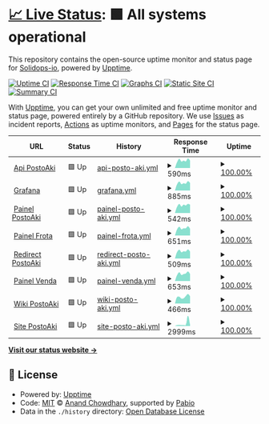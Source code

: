 # [📈 Live Status](https://upptime.solidops.io): <!--live status--> **🟩 All systems operational**

This repository contains the open-source uptime monitor and status page for [Solidops-io](https://upptime.solidops.io), powered by [Upptime](https://github.com/upptime/upptime).

[![Uptime CI](https://github.com/Solidops-io/upptime/workflows/Uptime%20CI/badge.svg)](https://github.com/Solidops-io/upptime/actions?query=workflow%3A%22Uptime+CI%22)
[![Response Time CI](https://github.com/Solidops-io/upptime/workflows/Response%20Time%20CI/badge.svg)](https://github.com/Solidops-io/upptime/actions?query=workflow%3A%22Response+Time+CI%22)
[![Graphs CI](https://github.com/Solidops-io/upptime/workflows/Graphs%20CI/badge.svg)](https://github.com/Solidops-io/upptime/actions?query=workflow%3A%22Graphs+CI%22)
[![Static Site CI](https://github.com/Solidops-io/upptime/workflows/Static%20Site%20CI/badge.svg)](https://github.com/Solidops-io/upptime/actions?query=workflow%3A%22Static+Site+CI%22)
[![Summary CI](https://github.com/Solidops-io/upptime/workflows/Summary%20CI/badge.svg)](https://github.com/Solidops-io/upptime/actions?query=workflow%3A%22Summary+CI%22)

With [Upptime](https://upptime.js.org), you can get your own unlimited and free uptime monitor and status page, powered entirely by a GitHub repository. We use [Issues](https://github.com/Solidops-io/upptime/issues) as incident reports, [Actions](https://github.com/Solidops-io/upptime/actions) as uptime monitors, and [Pages](https://upptime.solidops.io) for the status page.

<!--start: status pages-->
<!-- This summary is generated by Upptime (https://github.com/upptime/upptime) -->
<!-- Do not edit this manually, your changes will be overwritten -->
<!-- prettier-ignore -->
| URL | Status | History | Response Time | Uptime |
| --- | ------ | ------- | ------------- | ------ |
| <img alt="" src="https://icons.duckduckgo.com/ip3/redemeta.api.postoaki.com.ico" height="13"> [Api PostoAki](https://redemeta.api.postoaki.com/health) | 🟩 Up | [api-posto-aki.yml](https://github.com/Solidops-io/upptime-postoaki/commits/HEAD/history/api-posto-aki.yml) | <details><summary><img alt="Response time graph" src="./graphs/api-posto-aki/response-time-week.png" height="20"> 590ms</summary><br><a href="https://upptime.postoaki.app/history/api-posto-aki"><img alt="Response time 674" src="https://img.shields.io/endpoint?url=https%3A%2F%2Fraw.githubusercontent.com%2FSolidops-io%2Fupptime-postoaki%2FHEAD%2Fapi%2Fapi-posto-aki%2Fresponse-time.json"></a><br><a href="https://upptime.postoaki.app/history/api-posto-aki"><img alt="24-hour response time 591" src="https://img.shields.io/endpoint?url=https%3A%2F%2Fraw.githubusercontent.com%2FSolidops-io%2Fupptime-postoaki%2FHEAD%2Fapi%2Fapi-posto-aki%2Fresponse-time-day.json"></a><br><a href="https://upptime.postoaki.app/history/api-posto-aki"><img alt="7-day response time 590" src="https://img.shields.io/endpoint?url=https%3A%2F%2Fraw.githubusercontent.com%2FSolidops-io%2Fupptime-postoaki%2FHEAD%2Fapi%2Fapi-posto-aki%2Fresponse-time-week.json"></a><br><a href="https://upptime.postoaki.app/history/api-posto-aki"><img alt="30-day response time 572" src="https://img.shields.io/endpoint?url=https%3A%2F%2Fraw.githubusercontent.com%2FSolidops-io%2Fupptime-postoaki%2FHEAD%2Fapi%2Fapi-posto-aki%2Fresponse-time-month.json"></a><br><a href="https://upptime.postoaki.app/history/api-posto-aki"><img alt="1-year response time 674" src="https://img.shields.io/endpoint?url=https%3A%2F%2Fraw.githubusercontent.com%2FSolidops-io%2Fupptime-postoaki%2FHEAD%2Fapi%2Fapi-posto-aki%2Fresponse-time-year.json"></a></details> | <details><summary><a href="https://upptime.postoaki.app/history/api-posto-aki">100.00%</a></summary><a href="https://upptime.postoaki.app/history/api-posto-aki"><img alt="All-time uptime 99.88%" src="https://img.shields.io/endpoint?url=https%3A%2F%2Fraw.githubusercontent.com%2FSolidops-io%2Fupptime-postoaki%2FHEAD%2Fapi%2Fapi-posto-aki%2Fuptime.json"></a><br><a href="https://upptime.postoaki.app/history/api-posto-aki"><img alt="24-hour uptime 100.00%" src="https://img.shields.io/endpoint?url=https%3A%2F%2Fraw.githubusercontent.com%2FSolidops-io%2Fupptime-postoaki%2FHEAD%2Fapi%2Fapi-posto-aki%2Fuptime-day.json"></a><br><a href="https://upptime.postoaki.app/history/api-posto-aki"><img alt="7-day uptime 100.00%" src="https://img.shields.io/endpoint?url=https%3A%2F%2Fraw.githubusercontent.com%2FSolidops-io%2Fupptime-postoaki%2FHEAD%2Fapi%2Fapi-posto-aki%2Fuptime-week.json"></a><br><a href="https://upptime.postoaki.app/history/api-posto-aki"><img alt="30-day uptime 100.00%" src="https://img.shields.io/endpoint?url=https%3A%2F%2Fraw.githubusercontent.com%2FSolidops-io%2Fupptime-postoaki%2FHEAD%2Fapi%2Fapi-posto-aki%2Fuptime-month.json"></a><br><a href="https://upptime.postoaki.app/history/api-posto-aki"><img alt="1-year uptime 99.88%" src="https://img.shields.io/endpoint?url=https%3A%2F%2Fraw.githubusercontent.com%2FSolidops-io%2Fupptime-postoaki%2FHEAD%2Fapi%2Fapi-posto-aki%2Fuptime-year.json"></a></details>
| <img alt="" src="https://icons.duckduckgo.com/ip3/grafana.postoaki.app.ico" height="13"> [Grafana](https://grafana.postoaki.app) | 🟩 Up | [grafana.yml](https://github.com/Solidops-io/upptime-postoaki/commits/HEAD/history/grafana.yml) | <details><summary><img alt="Response time graph" src="./graphs/grafana/response-time-week.png" height="20"> 885ms</summary><br><a href="https://upptime.postoaki.app/history/grafana"><img alt="Response time 920" src="https://img.shields.io/endpoint?url=https%3A%2F%2Fraw.githubusercontent.com%2FSolidops-io%2Fupptime-postoaki%2FHEAD%2Fapi%2Fgrafana%2Fresponse-time.json"></a><br><a href="https://upptime.postoaki.app/history/grafana"><img alt="24-hour response time 901" src="https://img.shields.io/endpoint?url=https%3A%2F%2Fraw.githubusercontent.com%2FSolidops-io%2Fupptime-postoaki%2FHEAD%2Fapi%2Fgrafana%2Fresponse-time-day.json"></a><br><a href="https://upptime.postoaki.app/history/grafana"><img alt="7-day response time 885" src="https://img.shields.io/endpoint?url=https%3A%2F%2Fraw.githubusercontent.com%2FSolidops-io%2Fupptime-postoaki%2FHEAD%2Fapi%2Fgrafana%2Fresponse-time-week.json"></a><br><a href="https://upptime.postoaki.app/history/grafana"><img alt="30-day response time 881" src="https://img.shields.io/endpoint?url=https%3A%2F%2Fraw.githubusercontent.com%2FSolidops-io%2Fupptime-postoaki%2FHEAD%2Fapi%2Fgrafana%2Fresponse-time-month.json"></a><br><a href="https://upptime.postoaki.app/history/grafana"><img alt="1-year response time 920" src="https://img.shields.io/endpoint?url=https%3A%2F%2Fraw.githubusercontent.com%2FSolidops-io%2Fupptime-postoaki%2FHEAD%2Fapi%2Fgrafana%2Fresponse-time-year.json"></a></details> | <details><summary><a href="https://upptime.postoaki.app/history/grafana">100.00%</a></summary><a href="https://upptime.postoaki.app/history/grafana"><img alt="All-time uptime 100.00%" src="https://img.shields.io/endpoint?url=https%3A%2F%2Fraw.githubusercontent.com%2FSolidops-io%2Fupptime-postoaki%2FHEAD%2Fapi%2Fgrafana%2Fuptime.json"></a><br><a href="https://upptime.postoaki.app/history/grafana"><img alt="24-hour uptime 100.00%" src="https://img.shields.io/endpoint?url=https%3A%2F%2Fraw.githubusercontent.com%2FSolidops-io%2Fupptime-postoaki%2FHEAD%2Fapi%2Fgrafana%2Fuptime-day.json"></a><br><a href="https://upptime.postoaki.app/history/grafana"><img alt="7-day uptime 100.00%" src="https://img.shields.io/endpoint?url=https%3A%2F%2Fraw.githubusercontent.com%2FSolidops-io%2Fupptime-postoaki%2FHEAD%2Fapi%2Fgrafana%2Fuptime-week.json"></a><br><a href="https://upptime.postoaki.app/history/grafana"><img alt="30-day uptime 100.00%" src="https://img.shields.io/endpoint?url=https%3A%2F%2Fraw.githubusercontent.com%2FSolidops-io%2Fupptime-postoaki%2FHEAD%2Fapi%2Fgrafana%2Fuptime-month.json"></a><br><a href="https://upptime.postoaki.app/history/grafana"><img alt="1-year uptime 100.00%" src="https://img.shields.io/endpoint?url=https%3A%2F%2Fraw.githubusercontent.com%2FSolidops-io%2Fupptime-postoaki%2FHEAD%2Fapi%2Fgrafana%2Fuptime-year.json"></a></details>
| <img alt="" src="https://icons.duckduckgo.com/ip3/painel.postoaki.com.br.ico" height="13"> [Painel PostoAki](https://painel.postoaki.com.br) | 🟩 Up | [painel-posto-aki.yml](https://github.com/Solidops-io/upptime-postoaki/commits/HEAD/history/painel-posto-aki.yml) | <details><summary><img alt="Response time graph" src="./graphs/painel-posto-aki/response-time-week.png" height="20"> 542ms</summary><br><a href="https://upptime.postoaki.app/history/painel-posto-aki"><img alt="Response time 530" src="https://img.shields.io/endpoint?url=https%3A%2F%2Fraw.githubusercontent.com%2FSolidops-io%2Fupptime-postoaki%2FHEAD%2Fapi%2Fpainel-posto-aki%2Fresponse-time.json"></a><br><a href="https://upptime.postoaki.app/history/painel-posto-aki"><img alt="24-hour response time 577" src="https://img.shields.io/endpoint?url=https%3A%2F%2Fraw.githubusercontent.com%2FSolidops-io%2Fupptime-postoaki%2FHEAD%2Fapi%2Fpainel-posto-aki%2Fresponse-time-day.json"></a><br><a href="https://upptime.postoaki.app/history/painel-posto-aki"><img alt="7-day response time 542" src="https://img.shields.io/endpoint?url=https%3A%2F%2Fraw.githubusercontent.com%2FSolidops-io%2Fupptime-postoaki%2FHEAD%2Fapi%2Fpainel-posto-aki%2Fresponse-time-week.json"></a><br><a href="https://upptime.postoaki.app/history/painel-posto-aki"><img alt="30-day response time 502" src="https://img.shields.io/endpoint?url=https%3A%2F%2Fraw.githubusercontent.com%2FSolidops-io%2Fupptime-postoaki%2FHEAD%2Fapi%2Fpainel-posto-aki%2Fresponse-time-month.json"></a><br><a href="https://upptime.postoaki.app/history/painel-posto-aki"><img alt="1-year response time 530" src="https://img.shields.io/endpoint?url=https%3A%2F%2Fraw.githubusercontent.com%2FSolidops-io%2Fupptime-postoaki%2FHEAD%2Fapi%2Fpainel-posto-aki%2Fresponse-time-year.json"></a></details> | <details><summary><a href="https://upptime.postoaki.app/history/painel-posto-aki">100.00%</a></summary><a href="https://upptime.postoaki.app/history/painel-posto-aki"><img alt="All-time uptime 100.00%" src="https://img.shields.io/endpoint?url=https%3A%2F%2Fraw.githubusercontent.com%2FSolidops-io%2Fupptime-postoaki%2FHEAD%2Fapi%2Fpainel-posto-aki%2Fuptime.json"></a><br><a href="https://upptime.postoaki.app/history/painel-posto-aki"><img alt="24-hour uptime 100.00%" src="https://img.shields.io/endpoint?url=https%3A%2F%2Fraw.githubusercontent.com%2FSolidops-io%2Fupptime-postoaki%2FHEAD%2Fapi%2Fpainel-posto-aki%2Fuptime-day.json"></a><br><a href="https://upptime.postoaki.app/history/painel-posto-aki"><img alt="7-day uptime 100.00%" src="https://img.shields.io/endpoint?url=https%3A%2F%2Fraw.githubusercontent.com%2FSolidops-io%2Fupptime-postoaki%2FHEAD%2Fapi%2Fpainel-posto-aki%2Fuptime-week.json"></a><br><a href="https://upptime.postoaki.app/history/painel-posto-aki"><img alt="30-day uptime 100.00%" src="https://img.shields.io/endpoint?url=https%3A%2F%2Fraw.githubusercontent.com%2FSolidops-io%2Fupptime-postoaki%2FHEAD%2Fapi%2Fpainel-posto-aki%2Fuptime-month.json"></a><br><a href="https://upptime.postoaki.app/history/painel-posto-aki"><img alt="1-year uptime 100.00%" src="https://img.shields.io/endpoint?url=https%3A%2F%2Fraw.githubusercontent.com%2FSolidops-io%2Fupptime-postoaki%2FHEAD%2Fapi%2Fpainel-posto-aki%2Fuptime-year.json"></a></details>
| <img alt="" src="https://icons.duckduckgo.com/ip3/painelfrota.postoaki.com.br.ico" height="13"> [Painel Frota](https://painelfrota.postoaki.com.br) | 🟩 Up | [painel-frota.yml](https://github.com/Solidops-io/upptime-postoaki/commits/HEAD/history/painel-frota.yml) | <details><summary><img alt="Response time graph" src="./graphs/painel-frota/response-time-week.png" height="20"> 651ms</summary><br><a href="https://upptime.postoaki.app/history/painel-frota"><img alt="Response time 664" src="https://img.shields.io/endpoint?url=https%3A%2F%2Fraw.githubusercontent.com%2FSolidops-io%2Fupptime-postoaki%2FHEAD%2Fapi%2Fpainel-frota%2Fresponse-time.json"></a><br><a href="https://upptime.postoaki.app/history/painel-frota"><img alt="24-hour response time 598" src="https://img.shields.io/endpoint?url=https%3A%2F%2Fraw.githubusercontent.com%2FSolidops-io%2Fupptime-postoaki%2FHEAD%2Fapi%2Fpainel-frota%2Fresponse-time-day.json"></a><br><a href="https://upptime.postoaki.app/history/painel-frota"><img alt="7-day response time 651" src="https://img.shields.io/endpoint?url=https%3A%2F%2Fraw.githubusercontent.com%2FSolidops-io%2Fupptime-postoaki%2FHEAD%2Fapi%2Fpainel-frota%2Fresponse-time-week.json"></a><br><a href="https://upptime.postoaki.app/history/painel-frota"><img alt="30-day response time 627" src="https://img.shields.io/endpoint?url=https%3A%2F%2Fraw.githubusercontent.com%2FSolidops-io%2Fupptime-postoaki%2FHEAD%2Fapi%2Fpainel-frota%2Fresponse-time-month.json"></a><br><a href="https://upptime.postoaki.app/history/painel-frota"><img alt="1-year response time 664" src="https://img.shields.io/endpoint?url=https%3A%2F%2Fraw.githubusercontent.com%2FSolidops-io%2Fupptime-postoaki%2FHEAD%2Fapi%2Fpainel-frota%2Fresponse-time-year.json"></a></details> | <details><summary><a href="https://upptime.postoaki.app/history/painel-frota">100.00%</a></summary><a href="https://upptime.postoaki.app/history/painel-frota"><img alt="All-time uptime 100.00%" src="https://img.shields.io/endpoint?url=https%3A%2F%2Fraw.githubusercontent.com%2FSolidops-io%2Fupptime-postoaki%2FHEAD%2Fapi%2Fpainel-frota%2Fuptime.json"></a><br><a href="https://upptime.postoaki.app/history/painel-frota"><img alt="24-hour uptime 100.00%" src="https://img.shields.io/endpoint?url=https%3A%2F%2Fraw.githubusercontent.com%2FSolidops-io%2Fupptime-postoaki%2FHEAD%2Fapi%2Fpainel-frota%2Fuptime-day.json"></a><br><a href="https://upptime.postoaki.app/history/painel-frota"><img alt="7-day uptime 100.00%" src="https://img.shields.io/endpoint?url=https%3A%2F%2Fraw.githubusercontent.com%2FSolidops-io%2Fupptime-postoaki%2FHEAD%2Fapi%2Fpainel-frota%2Fuptime-week.json"></a><br><a href="https://upptime.postoaki.app/history/painel-frota"><img alt="30-day uptime 100.00%" src="https://img.shields.io/endpoint?url=https%3A%2F%2Fraw.githubusercontent.com%2FSolidops-io%2Fupptime-postoaki%2FHEAD%2Fapi%2Fpainel-frota%2Fuptime-month.json"></a><br><a href="https://upptime.postoaki.app/history/painel-frota"><img alt="1-year uptime 100.00%" src="https://img.shields.io/endpoint?url=https%3A%2F%2Fraw.githubusercontent.com%2FSolidops-io%2Fupptime-postoaki%2FHEAD%2Fapi%2Fpainel-frota%2Fuptime-year.json"></a></details>
| <img alt="" src="https://icons.duckduckgo.com/ip3/redirect.postoaki.com.br.ico" height="13"> [Redirect PostoAki](https://redirect.postoaki.com.br) | 🟩 Up | [redirect-posto-aki.yml](https://github.com/Solidops-io/upptime-postoaki/commits/HEAD/history/redirect-posto-aki.yml) | <details><summary><img alt="Response time graph" src="./graphs/redirect-posto-aki/response-time-week.png" height="20"> 509ms</summary><br><a href="https://upptime.postoaki.app/history/redirect-posto-aki"><img alt="Response time 510" src="https://img.shields.io/endpoint?url=https%3A%2F%2Fraw.githubusercontent.com%2FSolidops-io%2Fupptime-postoaki%2FHEAD%2Fapi%2Fredirect-posto-aki%2Fresponse-time.json"></a><br><a href="https://upptime.postoaki.app/history/redirect-posto-aki"><img alt="24-hour response time 483" src="https://img.shields.io/endpoint?url=https%3A%2F%2Fraw.githubusercontent.com%2FSolidops-io%2Fupptime-postoaki%2FHEAD%2Fapi%2Fredirect-posto-aki%2Fresponse-time-day.json"></a><br><a href="https://upptime.postoaki.app/history/redirect-posto-aki"><img alt="7-day response time 509" src="https://img.shields.io/endpoint?url=https%3A%2F%2Fraw.githubusercontent.com%2FSolidops-io%2Fupptime-postoaki%2FHEAD%2Fapi%2Fredirect-posto-aki%2Fresponse-time-week.json"></a><br><a href="https://upptime.postoaki.app/history/redirect-posto-aki"><img alt="30-day response time 487" src="https://img.shields.io/endpoint?url=https%3A%2F%2Fraw.githubusercontent.com%2FSolidops-io%2Fupptime-postoaki%2FHEAD%2Fapi%2Fredirect-posto-aki%2Fresponse-time-month.json"></a><br><a href="https://upptime.postoaki.app/history/redirect-posto-aki"><img alt="1-year response time 510" src="https://img.shields.io/endpoint?url=https%3A%2F%2Fraw.githubusercontent.com%2FSolidops-io%2Fupptime-postoaki%2FHEAD%2Fapi%2Fredirect-posto-aki%2Fresponse-time-year.json"></a></details> | <details><summary><a href="https://upptime.postoaki.app/history/redirect-posto-aki">100.00%</a></summary><a href="https://upptime.postoaki.app/history/redirect-posto-aki"><img alt="All-time uptime 100.00%" src="https://img.shields.io/endpoint?url=https%3A%2F%2Fraw.githubusercontent.com%2FSolidops-io%2Fupptime-postoaki%2FHEAD%2Fapi%2Fredirect-posto-aki%2Fuptime.json"></a><br><a href="https://upptime.postoaki.app/history/redirect-posto-aki"><img alt="24-hour uptime 100.00%" src="https://img.shields.io/endpoint?url=https%3A%2F%2Fraw.githubusercontent.com%2FSolidops-io%2Fupptime-postoaki%2FHEAD%2Fapi%2Fredirect-posto-aki%2Fuptime-day.json"></a><br><a href="https://upptime.postoaki.app/history/redirect-posto-aki"><img alt="7-day uptime 100.00%" src="https://img.shields.io/endpoint?url=https%3A%2F%2Fraw.githubusercontent.com%2FSolidops-io%2Fupptime-postoaki%2FHEAD%2Fapi%2Fredirect-posto-aki%2Fuptime-week.json"></a><br><a href="https://upptime.postoaki.app/history/redirect-posto-aki"><img alt="30-day uptime 100.00%" src="https://img.shields.io/endpoint?url=https%3A%2F%2Fraw.githubusercontent.com%2FSolidops-io%2Fupptime-postoaki%2FHEAD%2Fapi%2Fredirect-posto-aki%2Fuptime-month.json"></a><br><a href="https://upptime.postoaki.app/history/redirect-posto-aki"><img alt="1-year uptime 100.00%" src="https://img.shields.io/endpoint?url=https%3A%2F%2Fraw.githubusercontent.com%2FSolidops-io%2Fupptime-postoaki%2FHEAD%2Fapi%2Fredirect-posto-aki%2Fuptime-year.json"></a></details>
| <img alt="" src="https://icons.duckduckgo.com/ip3/painelvenda.postoaki.com.br.ico" height="13"> [Painel Venda](https://painelvenda.postoaki.com.br) | 🟩 Up | [painel-venda.yml](https://github.com/Solidops-io/upptime-postoaki/commits/HEAD/history/painel-venda.yml) | <details><summary><img alt="Response time graph" src="./graphs/painel-venda/response-time-week.png" height="20"> 653ms</summary><br><a href="https://upptime.postoaki.app/history/painel-venda"><img alt="Response time 628" src="https://img.shields.io/endpoint?url=https%3A%2F%2Fraw.githubusercontent.com%2FSolidops-io%2Fupptime-postoaki%2FHEAD%2Fapi%2Fpainel-venda%2Fresponse-time.json"></a><br><a href="https://upptime.postoaki.app/history/painel-venda"><img alt="24-hour response time 625" src="https://img.shields.io/endpoint?url=https%3A%2F%2Fraw.githubusercontent.com%2FSolidops-io%2Fupptime-postoaki%2FHEAD%2Fapi%2Fpainel-venda%2Fresponse-time-day.json"></a><br><a href="https://upptime.postoaki.app/history/painel-venda"><img alt="7-day response time 653" src="https://img.shields.io/endpoint?url=https%3A%2F%2Fraw.githubusercontent.com%2FSolidops-io%2Fupptime-postoaki%2FHEAD%2Fapi%2Fpainel-venda%2Fresponse-time-week.json"></a><br><a href="https://upptime.postoaki.app/history/painel-venda"><img alt="30-day response time 604" src="https://img.shields.io/endpoint?url=https%3A%2F%2Fraw.githubusercontent.com%2FSolidops-io%2Fupptime-postoaki%2FHEAD%2Fapi%2Fpainel-venda%2Fresponse-time-month.json"></a><br><a href="https://upptime.postoaki.app/history/painel-venda"><img alt="1-year response time 628" src="https://img.shields.io/endpoint?url=https%3A%2F%2Fraw.githubusercontent.com%2FSolidops-io%2Fupptime-postoaki%2FHEAD%2Fapi%2Fpainel-venda%2Fresponse-time-year.json"></a></details> | <details><summary><a href="https://upptime.postoaki.app/history/painel-venda">100.00%</a></summary><a href="https://upptime.postoaki.app/history/painel-venda"><img alt="All-time uptime 100.00%" src="https://img.shields.io/endpoint?url=https%3A%2F%2Fraw.githubusercontent.com%2FSolidops-io%2Fupptime-postoaki%2FHEAD%2Fapi%2Fpainel-venda%2Fuptime.json"></a><br><a href="https://upptime.postoaki.app/history/painel-venda"><img alt="24-hour uptime 100.00%" src="https://img.shields.io/endpoint?url=https%3A%2F%2Fraw.githubusercontent.com%2FSolidops-io%2Fupptime-postoaki%2FHEAD%2Fapi%2Fpainel-venda%2Fuptime-day.json"></a><br><a href="https://upptime.postoaki.app/history/painel-venda"><img alt="7-day uptime 100.00%" src="https://img.shields.io/endpoint?url=https%3A%2F%2Fraw.githubusercontent.com%2FSolidops-io%2Fupptime-postoaki%2FHEAD%2Fapi%2Fpainel-venda%2Fuptime-week.json"></a><br><a href="https://upptime.postoaki.app/history/painel-venda"><img alt="30-day uptime 100.00%" src="https://img.shields.io/endpoint?url=https%3A%2F%2Fraw.githubusercontent.com%2FSolidops-io%2Fupptime-postoaki%2FHEAD%2Fapi%2Fpainel-venda%2Fuptime-month.json"></a><br><a href="https://upptime.postoaki.app/history/painel-venda"><img alt="1-year uptime 100.00%" src="https://img.shields.io/endpoint?url=https%3A%2F%2Fraw.githubusercontent.com%2FSolidops-io%2Fupptime-postoaki%2FHEAD%2Fapi%2Fpainel-venda%2Fuptime-year.json"></a></details>
| <img alt="" src="https://icons.duckduckgo.com/ip3/wiki.postoaki.com.br.ico" height="13"> [Wiki PostoAki](https://wiki.postoaki.com.br) | 🟩 Up | [wiki-posto-aki.yml](https://github.com/Solidops-io/upptime-postoaki/commits/HEAD/history/wiki-posto-aki.yml) | <details><summary><img alt="Response time graph" src="./graphs/wiki-posto-aki/response-time-week.png" height="20"> 466ms</summary><br><a href="https://upptime.postoaki.app/history/wiki-posto-aki"><img alt="Response time 493" src="https://img.shields.io/endpoint?url=https%3A%2F%2Fraw.githubusercontent.com%2FSolidops-io%2Fupptime-postoaki%2FHEAD%2Fapi%2Fwiki-posto-aki%2Fresponse-time.json"></a><br><a href="https://upptime.postoaki.app/history/wiki-posto-aki"><img alt="24-hour response time 501" src="https://img.shields.io/endpoint?url=https%3A%2F%2Fraw.githubusercontent.com%2FSolidops-io%2Fupptime-postoaki%2FHEAD%2Fapi%2Fwiki-posto-aki%2Fresponse-time-day.json"></a><br><a href="https://upptime.postoaki.app/history/wiki-posto-aki"><img alt="7-day response time 466" src="https://img.shields.io/endpoint?url=https%3A%2F%2Fraw.githubusercontent.com%2FSolidops-io%2Fupptime-postoaki%2FHEAD%2Fapi%2Fwiki-posto-aki%2Fresponse-time-week.json"></a><br><a href="https://upptime.postoaki.app/history/wiki-posto-aki"><img alt="30-day response time 469" src="https://img.shields.io/endpoint?url=https%3A%2F%2Fraw.githubusercontent.com%2FSolidops-io%2Fupptime-postoaki%2FHEAD%2Fapi%2Fwiki-posto-aki%2Fresponse-time-month.json"></a><br><a href="https://upptime.postoaki.app/history/wiki-posto-aki"><img alt="1-year response time 493" src="https://img.shields.io/endpoint?url=https%3A%2F%2Fraw.githubusercontent.com%2FSolidops-io%2Fupptime-postoaki%2FHEAD%2Fapi%2Fwiki-posto-aki%2Fresponse-time-year.json"></a></details> | <details><summary><a href="https://upptime.postoaki.app/history/wiki-posto-aki">100.00%</a></summary><a href="https://upptime.postoaki.app/history/wiki-posto-aki"><img alt="All-time uptime 100.00%" src="https://img.shields.io/endpoint?url=https%3A%2F%2Fraw.githubusercontent.com%2FSolidops-io%2Fupptime-postoaki%2FHEAD%2Fapi%2Fwiki-posto-aki%2Fuptime.json"></a><br><a href="https://upptime.postoaki.app/history/wiki-posto-aki"><img alt="24-hour uptime 100.00%" src="https://img.shields.io/endpoint?url=https%3A%2F%2Fraw.githubusercontent.com%2FSolidops-io%2Fupptime-postoaki%2FHEAD%2Fapi%2Fwiki-posto-aki%2Fuptime-day.json"></a><br><a href="https://upptime.postoaki.app/history/wiki-posto-aki"><img alt="7-day uptime 100.00%" src="https://img.shields.io/endpoint?url=https%3A%2F%2Fraw.githubusercontent.com%2FSolidops-io%2Fupptime-postoaki%2FHEAD%2Fapi%2Fwiki-posto-aki%2Fuptime-week.json"></a><br><a href="https://upptime.postoaki.app/history/wiki-posto-aki"><img alt="30-day uptime 100.00%" src="https://img.shields.io/endpoint?url=https%3A%2F%2Fraw.githubusercontent.com%2FSolidops-io%2Fupptime-postoaki%2FHEAD%2Fapi%2Fwiki-posto-aki%2Fuptime-month.json"></a><br><a href="https://upptime.postoaki.app/history/wiki-posto-aki"><img alt="1-year uptime 100.00%" src="https://img.shields.io/endpoint?url=https%3A%2F%2Fraw.githubusercontent.com%2FSolidops-io%2Fupptime-postoaki%2FHEAD%2Fapi%2Fwiki-posto-aki%2Fuptime-year.json"></a></details>
| <img alt="" src="https://icons.duckduckgo.com/ip3/www.postoaki.com.br.ico" height="13"> [Site PostoAki](https://www.postoaki.com.br) | 🟩 Up | [site-posto-aki.yml](https://github.com/Solidops-io/upptime-postoaki/commits/HEAD/history/site-posto-aki.yml) | <details><summary><img alt="Response time graph" src="./graphs/site-posto-aki/response-time-week.png" height="20"> 2999ms</summary><br><a href="https://upptime.postoaki.app/history/site-posto-aki"><img alt="Response time 1545" src="https://img.shields.io/endpoint?url=https%3A%2F%2Fraw.githubusercontent.com%2FSolidops-io%2Fupptime-postoaki%2FHEAD%2Fapi%2Fsite-posto-aki%2Fresponse-time.json"></a><br><a href="https://upptime.postoaki.app/history/site-posto-aki"><img alt="24-hour response time 1198" src="https://img.shields.io/endpoint?url=https%3A%2F%2Fraw.githubusercontent.com%2FSolidops-io%2Fupptime-postoaki%2FHEAD%2Fapi%2Fsite-posto-aki%2Fresponse-time-day.json"></a><br><a href="https://upptime.postoaki.app/history/site-posto-aki"><img alt="7-day response time 2999" src="https://img.shields.io/endpoint?url=https%3A%2F%2Fraw.githubusercontent.com%2FSolidops-io%2Fupptime-postoaki%2FHEAD%2Fapi%2Fsite-posto-aki%2Fresponse-time-week.json"></a><br><a href="https://upptime.postoaki.app/history/site-posto-aki"><img alt="30-day response time 1668" src="https://img.shields.io/endpoint?url=https%3A%2F%2Fraw.githubusercontent.com%2FSolidops-io%2Fupptime-postoaki%2FHEAD%2Fapi%2Fsite-posto-aki%2Fresponse-time-month.json"></a><br><a href="https://upptime.postoaki.app/history/site-posto-aki"><img alt="1-year response time 1545" src="https://img.shields.io/endpoint?url=https%3A%2F%2Fraw.githubusercontent.com%2FSolidops-io%2Fupptime-postoaki%2FHEAD%2Fapi%2Fsite-posto-aki%2Fresponse-time-year.json"></a></details> | <details><summary><a href="https://upptime.postoaki.app/history/site-posto-aki">100.00%</a></summary><a href="https://upptime.postoaki.app/history/site-posto-aki"><img alt="All-time uptime 100.00%" src="https://img.shields.io/endpoint?url=https%3A%2F%2Fraw.githubusercontent.com%2FSolidops-io%2Fupptime-postoaki%2FHEAD%2Fapi%2Fsite-posto-aki%2Fuptime.json"></a><br><a href="https://upptime.postoaki.app/history/site-posto-aki"><img alt="24-hour uptime 100.00%" src="https://img.shields.io/endpoint?url=https%3A%2F%2Fraw.githubusercontent.com%2FSolidops-io%2Fupptime-postoaki%2FHEAD%2Fapi%2Fsite-posto-aki%2Fuptime-day.json"></a><br><a href="https://upptime.postoaki.app/history/site-posto-aki"><img alt="7-day uptime 100.00%" src="https://img.shields.io/endpoint?url=https%3A%2F%2Fraw.githubusercontent.com%2FSolidops-io%2Fupptime-postoaki%2FHEAD%2Fapi%2Fsite-posto-aki%2Fuptime-week.json"></a><br><a href="https://upptime.postoaki.app/history/site-posto-aki"><img alt="30-day uptime 100.00%" src="https://img.shields.io/endpoint?url=https%3A%2F%2Fraw.githubusercontent.com%2FSolidops-io%2Fupptime-postoaki%2FHEAD%2Fapi%2Fsite-posto-aki%2Fuptime-month.json"></a><br><a href="https://upptime.postoaki.app/history/site-posto-aki"><img alt="1-year uptime 100.00%" src="https://img.shields.io/endpoint?url=https%3A%2F%2Fraw.githubusercontent.com%2FSolidops-io%2Fupptime-postoaki%2FHEAD%2Fapi%2Fsite-posto-aki%2Fuptime-year.json"></a></details>

<!--end: status pages-->

[**Visit our status website →**](https://upptime.solidops.io)

## 📄 License

- Powered by: [Upptime](https://github.com/upptime/upptime)
- Code: [MIT](./LICENSE) © [Anand Chowdhary](https://anandchowdhary.com), supported by [Pabio](https://pabio.com)
- Data in the `./history` directory: [Open Database License](https://opendatacommons.org/licenses/odbl/1-0/)
